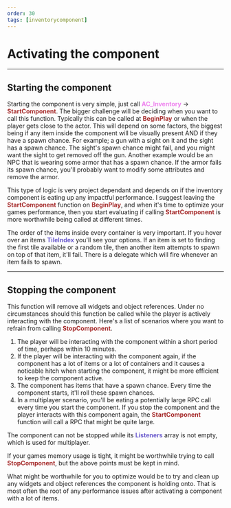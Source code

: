 ```yaml
---
order: 30
tags: [inventorycomponent]
---
```


# Activating the component

---
## Starting the component
Starting the component is very simple, just call <span style="color:violet">**AC_Inventory**</span> -> <span style="color:brown">**StartComponent**</span>.
The bigger challenge will be deciding when you want to call this function. Typically this can be called at <span style="color:brown">**BeginPlay**</span> or when the player gets close to the actor. This will depend on some factors, the biggest being if any item inside the component will be visually present AND if they have a spawn chance. For example; a gun with a sight on it and the sight has a spawn chance. The sight's spawn chance might fail, and you might want the sight to get removed off the gun. Another example would be an NPC that is wearing some armor that has a spawn chance. If the armor fails its spawn chance, you'll probably want to modify some attributes and remove the armor.

This type of logic is very project dependant and depends on if the inventory component is eating up any impactful performance. I suggest leaving the <span style="color:brown">**StartComponent**</span> function on <span style="color:brown">**BeginPlay**</span>, and when it's time to optimize your games performance, then you start evaluating if calling <span style="color:brown">**StartComponent**</span> is more worthwhile being called at different times.

The order of the items inside every container is very important. If you hover over an items <span style="color:slateblue">**TileIndex**</span> you'll see your options. If an item is set to finding the first tile available or a random tile, then another item attempts to spawn on top of that item, it'll fail. There is a delegate which will fire whenever an item fails to spawn.

---
## Stopping the component
This function will remove all widgets and object references. Under no circumstances should this function be called while the player is actively interacting with the component.
Here's a list of scenarios where you want to refrain from calling <span style="color:brown">**StopComponent**</span>.
1. The player will be interacting with the component within a short period  of time, perhaps within 10 minutes.
2. If the player will be interacting with the component again, if the component has a lot of items or a lot of containers and it causes a noticable hitch when starting the component, it might be more efficient to keep the component active.
3. The component has items that have a spawn chance. Every time the component starts, it'll roll these spawn chances.
4. In a multiplayer scenario, you'll be eating a potentially large RPC call every time you start the component. If you stop the component and the player interacts with this component again, the <span style="color:brown">**StartComponent**</span> function will call a RPC that might be quite large.

The component can not be stopped while its <span style="color:slateblue">**Listeners**</span> array is not empty, which is used for multiplayer.

If your games memory usage is tight, it might be worthwhile trying to call <span style="color:brown">**StopComponent**</span>, but the above points must be kept in mind.

What might be worthwhile for you to optimize would be to try and clean up any widgets and object references the component is holding onto. That is most often the root of any performance issues after activating a component with a lot of items.
